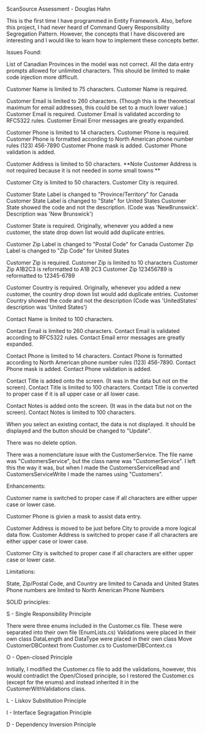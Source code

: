 ScanSource Assessment - Douglas Hahn

This is the first time I have programmed in Entity Framework.  Also, before this project, I had never heard of Command Query Responsibility Segregation Pattern.  However, the concepts that I have discovered are interesting and I would like to learn how to implement these concepts better.




Issues Found:

List of Canadian Provinces in the model was not correct.
All the data entry prompts allowed for unlimited characters.  This should be limited to make code injection more difficult.

Customer Name is limited to 75 characters.
Customer Name is required.

Customer Email is limited to 260 characters.  (Though this is the theoretical maximum for email addresses, this could be set to a much lower value.)
Customer Email is required.
Customer Email is validated according to RFC5322 rules.
Customer Email Error messages are greatly expanded.

Customer Phone is limited to 14 characters.
Customer Phone is required.
Customer Phone is formatted according to North American phone number rules (123) 456-7890
Customer Phone mask is added.
Customer Phone validation is added.

Customer Address is limited to 50 characters.
**Note Customer Address is not required because it is not needed in some small towns **

Customer City is limited to 50 characters.
Customer City is required.

Customer State Label is changed to "Province/Territory" for Canada
Customer State Label is changed to "State" for United States
Customer State showed the code and not the description.  (Code was 'NewBrunswick'.  Description was 'New Brunswick')

Customer State is required.
Originally, whenever you added a new customer, the state drop down list would add duplicate entries.

Customer Zip Label is changed to "Postal Code" for Canada
Customer Zip Label is changed to "Zip Code" for United States

Customer Zip is required.
Customer Zip is limited to 10 characters
Customer Zip A1B2C3 is reformatted to A1B 2C3
Customer Zip 123456789 is reformatted to 12345-6789

Customer Country is required.
Originally, whenever you added a new customer, the country drop down list would add duplicate entries.
Customer Country showed the code and not the description (Code was 'UnitedStates' description was 'United States')

Contact Name is limited to 100 characters.

Contact Email is limited to 260 characters.
Contact Email is validated according to RFC5322 rules.
Contact Email error messages are greatly expanded.

Contact Phone is limited to 14 characters.
Contact Phone is formatted according to North American phone number rules (123) 456-7890.
Contact Phone mask is added.
Contact Phone validation is added.

Contact Title is added onto the screen.  (It was in the data but not on the screen).
Contact Title is limited to 100 characters.
Contact Title is converted to proper case if it is all upper case or all lower case.

Contact Notes is added onto the screen.  (It was in the data but not on the screen).
Contact Notes is limited to 100 characters.

When you select an existing contact, the data is not displayed.  It should be displayed and the button should be changed to "Update".

There was no delete option.

There was a nomenclature issue with the CustomerService.  The file name was "CustomersService", but the class name was "CustomerService".  I left this the way it was, but when I made the CustomersServiceRead and CustomersServiceWrite I made the names using "Customers".


Enhancements:

Customer name is switched to proper case if all characters are either upper case or lower case.

Customer Phone is givien a mask to assist data entry.	

Customer Address is moved to be just before City to provide a more logical data flow.
Customer Address is switched to proper case if all characters are either upper case or lower case.

Customer City is switched to proper case if all characters are either upper case or lower case.


Limitations:

State, Zip/Postal Code, and Country are limited to Canada and United States
Phone numbers are limited to North American Phone Numbers


SOLID principles:

S - Single Responsibility Principle

There were three enums included in the Customer.cs file.  These were separated into their own file (EnumLists.cs)
Validations were placed in their own class
DataLength and DataType were placed in their own class
Move CustomerDBContext from Customer.cs to CustomerDBContext.cs

O - Open-closed Principle

Initially, I modified the Customer.cs file to add the validations, however, this would contradict the Open/Closed principle, so I restored the Customer.cs (except for the enums) and instead inherited it in the CustomerWithValidations class.

L - Liskov Substitution Principle


I - Interface Segragation Principle


D  - Dependency Inversion Principle